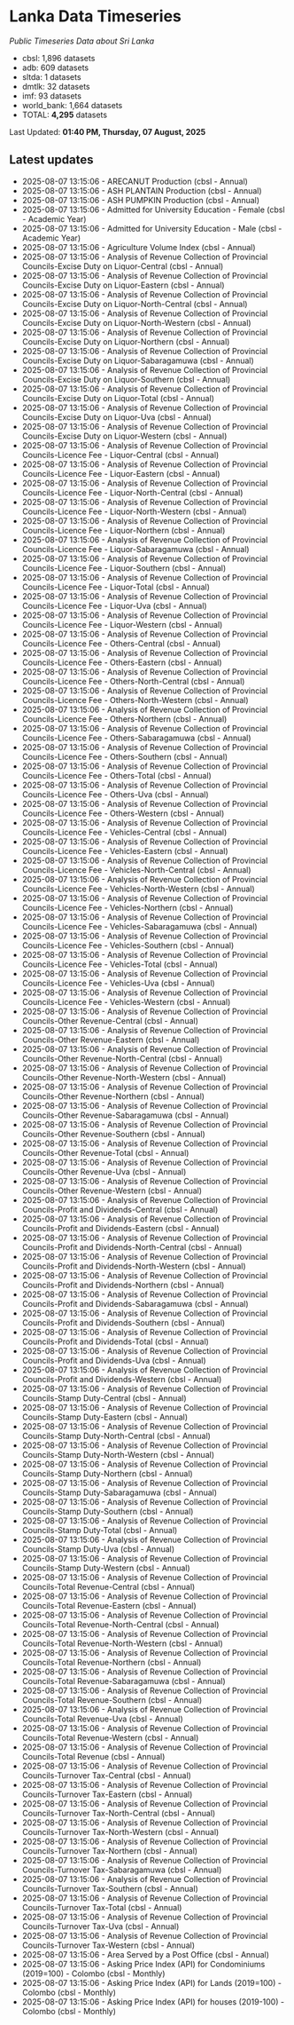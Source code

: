 # Lanka Data Timeseries
*Public Timeseries Data about Sri Lanka*

* cbsl: 1,896 datasets
* adb: 609 datasets
* sltda: 1 datasets
* dmtlk: 32 datasets
* imf: 93 datasets
* world_bank: 1,664 datasets
* TOTAL: **4,295** datasets

Last Updated: **01:40 PM, Thursday, 07 August, 2025**

## Latest updates

* 2025-08-07 13:15:06 - ARECANUT Production (cbsl - Annual)
* 2025-08-07 13:15:06 - ASH PLANTAIN Production (cbsl - Annual)
* 2025-08-07 13:15:06 - ASH PUMPKIN Production (cbsl - Annual)
* 2025-08-07 13:15:06 - Admitted for University Education - Female (cbsl - Academic Year)
* 2025-08-07 13:15:06 - Admitted for University Education - Male (cbsl - Academic Year)
* 2025-08-07 13:15:06 - Agriculture Volume Index (cbsl - Annual)
* 2025-08-07 13:15:06 - Analysis of Revenue Collection of Provincial Councils-Excise Duty on Liquor-Central (cbsl - Annual)
* 2025-08-07 13:15:06 - Analysis of Revenue Collection of Provincial Councils-Excise Duty on Liquor-Eastern (cbsl - Annual)
* 2025-08-07 13:15:06 - Analysis of Revenue Collection of Provincial Councils-Excise Duty on Liquor-North-Central (cbsl - Annual)
* 2025-08-07 13:15:06 - Analysis of Revenue Collection of Provincial Councils-Excise Duty on Liquor-North-Western (cbsl - Annual)
* 2025-08-07 13:15:06 - Analysis of Revenue Collection of Provincial Councils-Excise Duty on Liquor-Northern (cbsl - Annual)
* 2025-08-07 13:15:06 - Analysis of Revenue Collection of Provincial Councils-Excise Duty on Liquor-Sabaragamuwa (cbsl - Annual)
* 2025-08-07 13:15:06 - Analysis of Revenue Collection of Provincial Councils-Excise Duty on Liquor-Southern (cbsl - Annual)
* 2025-08-07 13:15:06 - Analysis of Revenue Collection of Provincial Councils-Excise Duty on Liquor-Total (cbsl - Annual)
* 2025-08-07 13:15:06 - Analysis of Revenue Collection of Provincial Councils-Excise Duty on Liquor-Uva (cbsl - Annual)
* 2025-08-07 13:15:06 - Analysis of Revenue Collection of Provincial Councils-Excise Duty on Liquor-Western (cbsl - Annual)
* 2025-08-07 13:15:06 - Analysis of Revenue Collection of Provincial Councils-Licence Fee - Liquor-Central (cbsl - Annual)
* 2025-08-07 13:15:06 - Analysis of Revenue Collection of Provincial Councils-Licence Fee - Liquor-Eastern (cbsl - Annual)
* 2025-08-07 13:15:06 - Analysis of Revenue Collection of Provincial Councils-Licence Fee - Liquor-North-Central (cbsl - Annual)
* 2025-08-07 13:15:06 - Analysis of Revenue Collection of Provincial Councils-Licence Fee - Liquor-North-Western (cbsl - Annual)
* 2025-08-07 13:15:06 - Analysis of Revenue Collection of Provincial Councils-Licence Fee - Liquor-Northern (cbsl - Annual)
* 2025-08-07 13:15:06 - Analysis of Revenue Collection of Provincial Councils-Licence Fee - Liquor-Sabaragamuwa (cbsl - Annual)
* 2025-08-07 13:15:06 - Analysis of Revenue Collection of Provincial Councils-Licence Fee - Liquor-Southern (cbsl - Annual)
* 2025-08-07 13:15:06 - Analysis of Revenue Collection of Provincial Councils-Licence Fee - Liquor-Total (cbsl - Annual)
* 2025-08-07 13:15:06 - Analysis of Revenue Collection of Provincial Councils-Licence Fee - Liquor-Uva (cbsl - Annual)
* 2025-08-07 13:15:06 - Analysis of Revenue Collection of Provincial Councils-Licence Fee - Liquor-Western (cbsl - Annual)
* 2025-08-07 13:15:06 - Analysis of Revenue Collection of Provincial Councils-Licence Fee - Others-Central (cbsl - Annual)
* 2025-08-07 13:15:06 - Analysis of Revenue Collection of Provincial Councils-Licence Fee - Others-Eastern (cbsl - Annual)
* 2025-08-07 13:15:06 - Analysis of Revenue Collection of Provincial Councils-Licence Fee - Others-North-Central (cbsl - Annual)
* 2025-08-07 13:15:06 - Analysis of Revenue Collection of Provincial Councils-Licence Fee - Others-North-Western (cbsl - Annual)
* 2025-08-07 13:15:06 - Analysis of Revenue Collection of Provincial Councils-Licence Fee - Others-Northern (cbsl - Annual)
* 2025-08-07 13:15:06 - Analysis of Revenue Collection of Provincial Councils-Licence Fee - Others-Sabaragamuwa (cbsl - Annual)
* 2025-08-07 13:15:06 - Analysis of Revenue Collection of Provincial Councils-Licence Fee - Others-Southern (cbsl - Annual)
* 2025-08-07 13:15:06 - Analysis of Revenue Collection of Provincial Councils-Licence Fee - Others-Total (cbsl - Annual)
* 2025-08-07 13:15:06 - Analysis of Revenue Collection of Provincial Councils-Licence Fee - Others-Uva (cbsl - Annual)
* 2025-08-07 13:15:06 - Analysis of Revenue Collection of Provincial Councils-Licence Fee - Others-Western (cbsl - Annual)
* 2025-08-07 13:15:06 - Analysis of Revenue Collection of Provincial Councils-Licence Fee - Vehicles-Central (cbsl - Annual)
* 2025-08-07 13:15:06 - Analysis of Revenue Collection of Provincial Councils-Licence Fee - Vehicles-Eastern (cbsl - Annual)
* 2025-08-07 13:15:06 - Analysis of Revenue Collection of Provincial Councils-Licence Fee - Vehicles-North-Central (cbsl - Annual)
* 2025-08-07 13:15:06 - Analysis of Revenue Collection of Provincial Councils-Licence Fee - Vehicles-North-Western (cbsl - Annual)
* 2025-08-07 13:15:06 - Analysis of Revenue Collection of Provincial Councils-Licence Fee - Vehicles-Northern (cbsl - Annual)
* 2025-08-07 13:15:06 - Analysis of Revenue Collection of Provincial Councils-Licence Fee - Vehicles-Sabaragamuwa (cbsl - Annual)
* 2025-08-07 13:15:06 - Analysis of Revenue Collection of Provincial Councils-Licence Fee - Vehicles-Southern (cbsl - Annual)
* 2025-08-07 13:15:06 - Analysis of Revenue Collection of Provincial Councils-Licence Fee - Vehicles-Total (cbsl - Annual)
* 2025-08-07 13:15:06 - Analysis of Revenue Collection of Provincial Councils-Licence Fee - Vehicles-Uva (cbsl - Annual)
* 2025-08-07 13:15:06 - Analysis of Revenue Collection of Provincial Councils-Licence Fee - Vehicles-Western (cbsl - Annual)
* 2025-08-07 13:15:06 - Analysis of Revenue Collection of Provincial Councils-Other Revenue-Central (cbsl - Annual)
* 2025-08-07 13:15:06 - Analysis of Revenue Collection of Provincial Councils-Other Revenue-Eastern (cbsl - Annual)
* 2025-08-07 13:15:06 - Analysis of Revenue Collection of Provincial Councils-Other Revenue-North-Central (cbsl - Annual)
* 2025-08-07 13:15:06 - Analysis of Revenue Collection of Provincial Councils-Other Revenue-North-Western (cbsl - Annual)
* 2025-08-07 13:15:06 - Analysis of Revenue Collection of Provincial Councils-Other Revenue-Northern (cbsl - Annual)
* 2025-08-07 13:15:06 - Analysis of Revenue Collection of Provincial Councils-Other Revenue-Sabaragamuwa (cbsl - Annual)
* 2025-08-07 13:15:06 - Analysis of Revenue Collection of Provincial Councils-Other Revenue-Southern (cbsl - Annual)
* 2025-08-07 13:15:06 - Analysis of Revenue Collection of Provincial Councils-Other Revenue-Total (cbsl - Annual)
* 2025-08-07 13:15:06 - Analysis of Revenue Collection of Provincial Councils-Other Revenue-Uva (cbsl - Annual)
* 2025-08-07 13:15:06 - Analysis of Revenue Collection of Provincial Councils-Other Revenue-Western (cbsl - Annual)
* 2025-08-07 13:15:06 - Analysis of Revenue Collection of Provincial Councils-Profit and Dividends-Central (cbsl - Annual)
* 2025-08-07 13:15:06 - Analysis of Revenue Collection of Provincial Councils-Profit and Dividends-Eastern (cbsl - Annual)
* 2025-08-07 13:15:06 - Analysis of Revenue Collection of Provincial Councils-Profit and Dividends-North-Central (cbsl - Annual)
* 2025-08-07 13:15:06 - Analysis of Revenue Collection of Provincial Councils-Profit and Dividends-North-Western (cbsl - Annual)
* 2025-08-07 13:15:06 - Analysis of Revenue Collection of Provincial Councils-Profit and Dividends-Northern (cbsl - Annual)
* 2025-08-07 13:15:06 - Analysis of Revenue Collection of Provincial Councils-Profit and Dividends-Sabaragamuwa (cbsl - Annual)
* 2025-08-07 13:15:06 - Analysis of Revenue Collection of Provincial Councils-Profit and Dividends-Southern (cbsl - Annual)
* 2025-08-07 13:15:06 - Analysis of Revenue Collection of Provincial Councils-Profit and Dividends-Total (cbsl - Annual)
* 2025-08-07 13:15:06 - Analysis of Revenue Collection of Provincial Councils-Profit and Dividends-Uva (cbsl - Annual)
* 2025-08-07 13:15:06 - Analysis of Revenue Collection of Provincial Councils-Profit and Dividends-Western (cbsl - Annual)
* 2025-08-07 13:15:06 - Analysis of Revenue Collection of Provincial Councils-Stamp Duty-Central (cbsl - Annual)
* 2025-08-07 13:15:06 - Analysis of Revenue Collection of Provincial Councils-Stamp Duty-Eastern (cbsl - Annual)
* 2025-08-07 13:15:06 - Analysis of Revenue Collection of Provincial Councils-Stamp Duty-North-Central (cbsl - Annual)
* 2025-08-07 13:15:06 - Analysis of Revenue Collection of Provincial Councils-Stamp Duty-North-Western (cbsl - Annual)
* 2025-08-07 13:15:06 - Analysis of Revenue Collection of Provincial Councils-Stamp Duty-Northern (cbsl - Annual)
* 2025-08-07 13:15:06 - Analysis of Revenue Collection of Provincial Councils-Stamp Duty-Sabaragamuwa (cbsl - Annual)
* 2025-08-07 13:15:06 - Analysis of Revenue Collection of Provincial Councils-Stamp Duty-Southern (cbsl - Annual)
* 2025-08-07 13:15:06 - Analysis of Revenue Collection of Provincial Councils-Stamp Duty-Total (cbsl - Annual)
* 2025-08-07 13:15:06 - Analysis of Revenue Collection of Provincial Councils-Stamp Duty-Uva (cbsl - Annual)
* 2025-08-07 13:15:06 - Analysis of Revenue Collection of Provincial Councils-Stamp Duty-Western (cbsl - Annual)
* 2025-08-07 13:15:06 - Analysis of Revenue Collection of Provincial Councils-Total Revenue-Central (cbsl - Annual)
* 2025-08-07 13:15:06 - Analysis of Revenue Collection of Provincial Councils-Total Revenue-Eastern (cbsl - Annual)
* 2025-08-07 13:15:06 - Analysis of Revenue Collection of Provincial Councils-Total Revenue-North-Central (cbsl - Annual)
* 2025-08-07 13:15:06 - Analysis of Revenue Collection of Provincial Councils-Total Revenue-North-Western (cbsl - Annual)
* 2025-08-07 13:15:06 - Analysis of Revenue Collection of Provincial Councils-Total Revenue-Northern (cbsl - Annual)
* 2025-08-07 13:15:06 - Analysis of Revenue Collection of Provincial Councils-Total Revenue-Sabaragamuwa (cbsl - Annual)
* 2025-08-07 13:15:06 - Analysis of Revenue Collection of Provincial Councils-Total Revenue-Southern (cbsl - Annual)
* 2025-08-07 13:15:06 - Analysis of Revenue Collection of Provincial Councils-Total Revenue-Uva (cbsl - Annual)
* 2025-08-07 13:15:06 - Analysis of Revenue Collection of Provincial Councils-Total Revenue-Western (cbsl - Annual)
* 2025-08-07 13:15:06 - Analysis of Revenue Collection of Provincial Councils-Total Revenue (cbsl - Annual)
* 2025-08-07 13:15:06 - Analysis of Revenue Collection of Provincial Councils-Turnover Tax-Central (cbsl - Annual)
* 2025-08-07 13:15:06 - Analysis of Revenue Collection of Provincial Councils-Turnover Tax-Eastern (cbsl - Annual)
* 2025-08-07 13:15:06 - Analysis of Revenue Collection of Provincial Councils-Turnover Tax-North-Central (cbsl - Annual)
* 2025-08-07 13:15:06 - Analysis of Revenue Collection of Provincial Councils-Turnover Tax-North-Western (cbsl - Annual)
* 2025-08-07 13:15:06 - Analysis of Revenue Collection of Provincial Councils-Turnover Tax-Northern (cbsl - Annual)
* 2025-08-07 13:15:06 - Analysis of Revenue Collection of Provincial Councils-Turnover Tax-Sabaragamuwa (cbsl - Annual)
* 2025-08-07 13:15:06 - Analysis of Revenue Collection of Provincial Councils-Turnover Tax-Southern (cbsl - Annual)
* 2025-08-07 13:15:06 - Analysis of Revenue Collection of Provincial Councils-Turnover Tax-Total (cbsl - Annual)
* 2025-08-07 13:15:06 - Analysis of Revenue Collection of Provincial Councils-Turnover Tax-Uva (cbsl - Annual)
* 2025-08-07 13:15:06 - Analysis of Revenue Collection of Provincial Councils-Turnover Tax-Western (cbsl - Annual)
* 2025-08-07 13:15:06 - Area Served by a Post Office (cbsl - Annual)
* 2025-08-07 13:15:06 - Asking Price Index (API) for Condominiums (2019=100) - Colombo (cbsl - Monthly)
* 2025-08-07 13:15:06 - Asking Price Index (API) for Lands (2019=100) - Colombo (cbsl - Monthly)
* 2025-08-07 13:15:06 - Asking Price Index (API) for houses (2019-100) - Colombo (cbsl - Monthly)